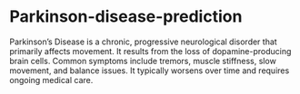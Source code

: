 # Parkinson-disease-prediction
Parkinson’s Disease is a chronic, progressive neurological disorder that primarily affects movement. It results from the loss of dopamine-producing brain cells. Common symptoms include tremors, muscle stiffness, slow movement, and balance issues. It typically worsens over time and requires ongoing medical care.
